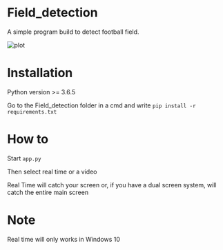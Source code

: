 # Field_detection
A simple program build to detect football field.

![plot](./gif/field_detector.gif)

# Installation

Python version >= 3.6.5

Go to the Field_detection folder in a cmd and write ```pip install -r requirements.txt```

# How to

Start ```app.py```

Then select real time or a video

Real Time will catch your screen or, if you have a dual screen system, will catch the entire main screen

# Note
Real time will only works in Windows 10
